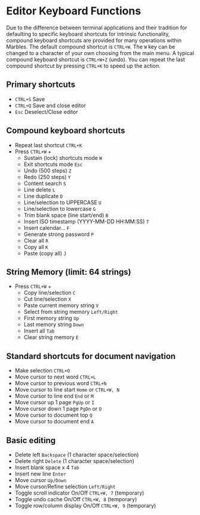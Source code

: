 # Editor Keyboard Functions

Due to the difference between terminal applications and their tradition for defaulting to specific keyboard shortcuts for intrinsic functionality, compound keyboard shortcuts are provided for many operations within Marbles.
The default compound shortcut is ```CTRL+W```. The ```W``` key can be changed to a character of your own choosing from the main menu. A typical compound keyboard shortcut is ```CTRL+W+Z``` (undo). You can repeat the last compound shortcut by pressing ```CTRL+K``` to speed up the action.

## Primary shortcuts

- ```CTRL+S``` Save
- ```CTRL+Q``` Save and close editor
- ```Esc``` Deselect/Close editor

    
## Compound keyboard shortcuts

- Repeat last shortcut ```CTRL+K```
- Press ```CTRL+W``` +
  - Sustain (lock) shortcuts mode ```W```
  - Exit shortcuts mode ```Esc```
  - Undo (500 steps) ```Z``` 
  - Redo (250 steps) ```Y```
  - Content search ```S```
  - Line delete ```L```
  - Line duplicate ```D```
  - Line/selection to UPPERCASE ```U```
  - Line/selection to lowercase ```G```
  - Trim blank space (line start/end) ```B```
  - Insert ISO timestamp (YYYY-MM-DD HH:MM:SS) ```T```
  - Insert calendar... ```F```
  - Generate strong password ```P```
  - Clear all ```R```
  - Copy all ```K```
  - Paste (copy all) ```J```
         
## String Memory (limit: 64 strings)

- Press ```CTRL+W``` +
  - Copy line/selection ```C```
  - Cut line/selection ```X```
  - Paste current memory string ```V```
  - Select from string memory ```Left/Right```
  - First memory string ```Up```
  - Last memory string ```Down``` 
  - Insert all ```Tab``` 
  - Clear string memory ```E``` 
         
## Standard shortcuts for document navigation

- Make selection ```CTRL+O```
- Move cursor to next word ```CTRL+L```
- Move cursor to previous word ```CTRL+N```
- Move cursor to line start ```Home``` or ```CTRL+W, N``` 
- Move cursor to line end ```End``` or ```M``` 
- Move cursor up 1 page ```PgUp``` or ```I``` 
- Move cursor down 1 page ```PgDn``` or ```O``` 
- Move cursor to document top ```Q``` 
- Move cursor to document end ```A``` 
                   
## Basic editing

- Delete left ```Backspace``` (1 character space/selection)
- Delete right ```Delete``` (1 character space/selection)
- Insert blank space x 4 ```Tab``` 
- Insert new line ```Enter``` 
- Move cursor ```Up/Down``` 
- Move cursor/Refine selection ```Left/Right``` 
- Toggle scroll indicator On/Off ```CTRL+W, 7``` (temporary)
- Toggle undo cache On/Off ```CTRL+W, 8``` (temporary)
- Toggle row/column display On/Off ```CTRL+W, 9``` (temporary)

